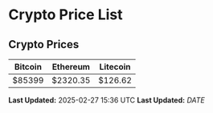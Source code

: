 # Crypto Price List

## Crypto Prices
| Bitcoin | Ethereum | Litecoin |
| ------- | -------- | -------- |
| $85399 | $2320.35 | $126.62 |
**Last Updated:** 2025-02-27 15:36 UTC
**Last Updated:** $DATE$
